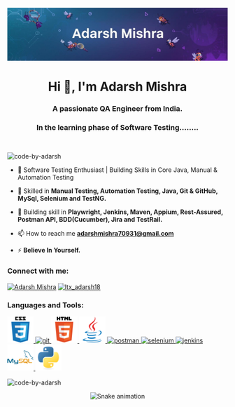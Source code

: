 ![logo](https://github.com/Code-By-Adarsh/Code-By-Adarsh/blob/main/MyNameBanner.jpg)

<h1 align="center">Hi 👋, I'm Adarsh Mishra</h1>
<h3 align="center">A passionate QA Engineer from India.</h3>
<h3 align="center">In the learning phase of Software Testing........</h3><br>

<p align="left"> <img src="https://komarev.com/ghpvc/?username=code-by-adarsh&label=Profile%20views&color=0463fb&style=flat" alt="code-by-adarsh" height="100" width="100"/> </p>

      
- 🔭 Software Testing Enthusiast | Building Skills in Core Java, Manual & Automation Testing

- 🌱 Skilled in **Manual Testing, Automation Testing, Java, Git & GitHub, MySql, Selenium and TestNG.**

- 👯 Building skill in **Playwright, Jenkins, Maven, Appium, Rest-Assured, Postman API, BDD(Cucumber), Jira and TestRail.**  

- 📫 How to reach me **adarshmishra70931@gmail.com**  

- ⚡ **Believe In Yourself.**


<h3 align="left">Connect with me:</h3>
<p align="left">
<a href="https://linkedin.com/in/adarsh-mishra-020482327" target="blank"><img align="center" src="https://raw.githubusercontent.com/rahuldkjain/github-profile-readme-generator/master/src/images/icons/Social/linked-in-alt.svg" alt="Adarsh Mishra" height="30" width="40" /></a>
<a href="https://instagram.com/ltx_adarsh18" target="blank"><img align="center" src="https://raw.githubusercontent.com/rahuldkjain/github-profile-readme-generator/master/src/images/icons/Social/instagram.svg" alt="ltx_adarsh18" height="50" width="50" /></a>
</p>

<h3 align="left">Languages and Tools:</h3>
<p align="left"> <a href="https://www.w3schools.com/css/" target="_blank" rel="noreferrer"> <img src="https://raw.githubusercontent.com/devicons/devicon/master/icons/css3/css3-original-wordmark.svg" alt="css3" width="60" height="60"/> </a> <a href="https://git-scm.com/" target="_blank" rel="noreferrer"> <img src="https://www.vectorlogo.zone/logos/git-scm/git-scm-icon.svg" alt="git" width="60" height="60"/> </a> <a href="https://www.w3.org/html/" target="_blank" rel="noreferrer"> <img src="https://raw.githubusercontent.com/devicons/devicon/master/icons/html5/html5-original-wordmark.svg" alt="html5" width="60" height="60"/> </a> <a href="https://www.java.com" target="_blank" rel="noreferrer"> <img src="https://raw.githubusercontent.com/devicons/devicon/master/icons/java/java-original.svg" alt="java" width="60" height="60"/> </a><a href="https://postman.com" target="_blank" rel="noreferrer"> <img src="https://www.vectorlogo.zone/logos/getpostman/getpostman-icon.svg" alt="postman" width="40" height="40"/> </a> <a href="https://www.selenium.dev" target="_blank" rel="noreferrer"> <img src="https://raw.githubusercontent.com/detain/svg-logos/780f25886640cef088af994181646db2f6b1a3f8/svg/selenium-logo.svg" alt="selenium" width="40" height="40"/> </a><a href="https://www.jenkins.io" target="_blank" rel="noreferrer"> <img src="https://www.vectorlogo.zone/logos/jenkins/jenkins-icon.svg" alt="jenkins" width="60" height="60"/> </a> <a href="https://www.mysql.com/" target="_blank" rel="noreferrer"> <img src="https://raw.githubusercontent.com/devicons/devicon/master/icons/mysql/mysql-original-wordmark.svg" alt="mysql" width="60" height="60"/> </a> <a href="https://www.python.org" target="_blank" rel="noreferrer"> <img src="https://raw.githubusercontent.com/devicons/devicon/master/icons/python/python-original.svg" alt="python" width="60" height="60"/> </a> </p>

<p><img align="center" src="https://github-readme-streak-stats.herokuapp.com/?user=code-by-adarsh&theme=highcontrast" alt="code-by-adarsh" /></p>

<div align="center">
  <img src="https://profile-readme-generator.com/assets/snake.svg" alt="Snake animation" />
</div>

